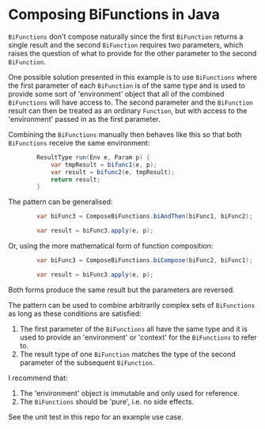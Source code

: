 # Composing BiFunctions in Java
`BiFunctions` don't compose naturally since the first `BiFunction` returns a single result and the second `BiFunction` requires
two parameters, which raises the question of what to provide for the other parameter to the second `BiFunction`.

One possible solution presented in this example is to use `BiFunctions` where the first parameter of each `BiFunction` is of 
the same type and is used to provide some sort of 'environment' object that all of the combined `BiFunctions` will have 
access to. The second parameter and the `BiFunction` result can then be treated as an ordinary `Function`, but with 
access to the 'environment' passed in as the first parameter.

Combining the `BiFunctions` manually then behaves like this so that both `BiFunctions` receive the same environment:
```java
        ResultType run(Env e, Param p) {
            var tmpResult = bifunc1(e, p);
            var result = bifunc2(e, tmpResult);
            return result;
        }
```
The pattern can be generalised:
```java
        var biFunc3 = ComposeBiFunctions.biAndThen(biFunc1, biFunc2);

        var result = biFunc3.apply(e, p);
```
Or, using the more mathematical form of function composition:
```java
        var biFunc3 = ComposeBiFunctions.biCompose(biFunc2, biFunc1);

        var result = biFunc3.apply(e, p);
```
Both forms produce the same result but the parameters are reversed.

The pattern can be used to combine arbitrarily complex sets of `BiFunctions` as long as these conditions are satisfied:
1. The first parameter of the `BiFunctions` all have the same type and it is used to provide an 'environment' or 'context' for the `BiFunctions` to refer to.
2. The result type of one `BiFunction` matches the type of the second parameter of the subsequent `BiFunction`.

I recommend that:
1. The 'environment' object is immutable and only used for reference.
2. The `BiFunctions` should be 'pure', i.e. no side effects.

See the unit test in this repo for an example use case.
